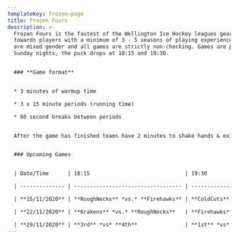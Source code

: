 ```yaml
---
templateKey: frozen-page
title: Frozen Fours
description: >-
  Frozen Fours is the fastest of the Wellington Ice Hockey leagues geared
  towards players with a minimum of 3 - 5 seasons of playing experience. Teams
  are mixed gender and all games are strictly non-checking. Games are played
  Sunday nights, the puck drops at 18:15 and 19:30.


  ### **Game format**


  * 3 minutes of warmup time

  * 3 x 15 minute periods (running time)

  * 60 second breaks between periods


  After the game has finished teams have 2 minutes to shake hands & exit the ice so it can be groomed for the next game


  ### Upcoming Games


  | Date/Time      | 18:15                              | 19:30                            |

  | -------------- | ---------------------------------- | -------------------------------- |

  | **15/11/2020** | **RoughNecks** *vs.* **Firehawks** | **ColdCuts** *vs.* **Krakens**   |

  | **22/11/2020** | **Krakens** *vs.* **RoughNecks**   | **Firehawks** *vs.* **ColdCuts** |

  | **29/11/2020** | **3rd** *vs* **4th**               | **1st** *vs* **2nd**             |
---
```

